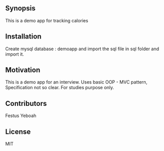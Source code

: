 ## Synopsis

This is a demo app for tracking calories

## Installation

Create mysql database : demoapp and import the sql file in sql folder and import it.

## Motivation

This is a demo app for an interview. Uses basic OOP - MVC pattern, Specification not so clear. For studies purpose only.

## Contributors

Festus Yeboah

## License

MIT
